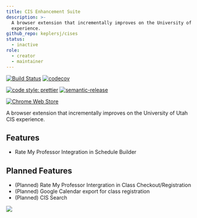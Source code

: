 ```yaml
---
title: CIS Enhancement Suite
description: >-
  A browser extension that incrementally improves on the University of Utah CIS
  experience.
github_repo: keplersj/cises
status:
  - inactive
role:
  - creator
  - maintainer
---
```


[![Build Status](https://travis-ci.org/keplersj/cises.svg?branch=master)](https://travis-ci.org/keplersj/cises)
[![codecov](https://codecov.io/gh/keplersj/cises/branch/master/graph/badge.svg)](https://codecov.io/gh/keplersj/cises)

[![code style: prettier](https://img.shields.io/badge/code_style-prettier-ff69b4.svg)](https://github.com/prettier/prettier)
[![semantic-release](https://img.shields.io/badge/%20%20%F0%9F%93%A6%F0%9F%9A%80-semantic--release-e10079.svg)](https://github.com/semantic-release/semantic-release)

[![Chrome Web Store](https://img.shields.io/chrome-web-store/v/pebfiklbcoioidmjoelliojmfamipfnn.svg)](https://chrome.google.com/webstore/detail/pebfiklbcoioidmjoelliojmfamipfnn)

A browser extension that incrementally improves on the University of Utah CIS experience.

## Features

- Rate My Professor Integration in Schedule Builder

## Planned Features

- (Planned) Rate My Professor Intergration in Class Checkout/Registration
- (Planned) Google Calendar export for class registration
- (Planned) CIS Search

![](/assets/images/screenshot-1-chrome.png)
